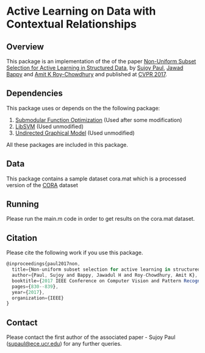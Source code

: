 # Active Learning on Data with Contextual Relationships

## Overview
This package is an implementation of the of the paper [Non-Uniform Subset Selection for Active Learning in Structured Data](http://openaccess.thecvf.com/content_cvpr_2017/papers/Paul_Non-Uniform_Subset_Selection_CVPR_2017_paper.pdf), by [Sujoy Paul](www.ee.ucr.edu/~supaul/
), [Jawad Bappy](www.ee.ucr.edu/~mbappy/
) and [Amit K Roy-Chowdhury](http://www.ee.ucr.edu/~amitrc/) and published at [CVPR 2017](http://cvpr2017.thecvf.com/).

## Dependencies
This package uses or depends on the the following package:
1. [Submodular Function Optimization](https://www.mathworks.com/matlabcentral/fileexchange/20504-submodular-function-optimization) (Used after some modification)
2. [LibSVM](https://www.csie.ntu.edu.tw/~cjlin/libsvm/) (Used unmodified)
3. [Undirected Graphical Model](https://www.cs.ubc.ca/~schmidtm/Software/UGM.html) (Used unmodified)

All these packages are included in this package.

## Data
This package contains a sample dataset cora.mat which is a processed version of the [CORA](https://linqs.soe.ucsc.edu/node/236) dataset

## Running
Please run the main.m code in order to get results on the cora.mat dataset.

## Citation
Please cite the following work if you use this package.
```javascript
@inproceedings{paul2017non,
  title={Non-uniform subset selection for active learning in structured data},
  author={Paul, Sujoy and Bappy, Jawadul H and Roy-Chowdhury, Amit K},
  booktitle={2017 IEEE Conference on Computer Vision and Pattern Recognition (CVPR)},
  pages={830--839},
  year={2017},
  organization={IEEE}
}
```

## Contact 
Please contact the first author of the associated paper - Sujoy Paul (supaul@ece.ucr.edu) for any further queries.


